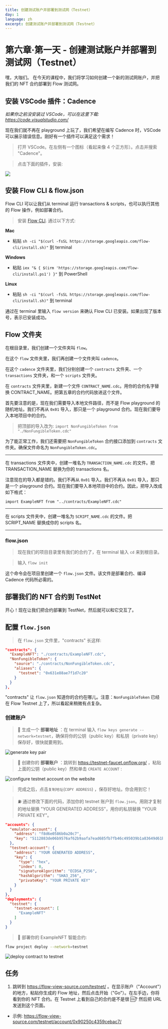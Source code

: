 ```yaml
---
title: 创建测试账户并部署到测试网（Testnet）
day: 1
language: zh
excerpt: 创建测试账户并部署到测试网（Testnet）
---
```


# 第六章·第一天 - 创建测试账户并部署到测试网（Testnet）

嘿，大咖们。 在今天的课程中，我们将学习如何创建一个新的测试网账户，并把我们的 NFT 合约部署到 Flow 测试网。

## 安装 VSCode 插件：Cadence

_如果你之前没安装过 VSCode，可以在这里下载: https://code.visualstudio.com/_

现在我们就不再在 playground 上玩了，我们希望在编写 Cadence 时，VSCode 可以展示错误信息。刚好有一个插件可以满足这个需求！

> 打开 VSCode。在左侧有一个图标（看起来像 4 个正方形）。点击并搜索 "Cadence"。

> 点击下面的插件，安装:

<img src="/courses/beginner-cadence/cadence-vscode-extension.png" />

## 安装 Flow CLI & flow.json

Flow CLI 可以让我们从 terminal 运行 transactions & scripts，也可以执行其他的 Flow 操作，例如部署合约。

> 安装 [Flow CLI](https://docs.onflow.org/flow-cli/install/). 通过以下方式:

**Mac**

- 粘贴 `sh -ci "$(curl -fsSL https://storage.googleapis.com/flow-cli/install.sh)"` 到 terminal

**Windows**

- 粘贴 `iex "& { $(irm 'https://storage.googleapis.com/flow-cli/install.ps1') }"` 到 PowerShell

**Linux**

- 粘贴 `sh -ci "$(curl -fsSL https://storage.googleapis.com/flow-cli/install.sh)"` 到 terminal

通过在 terminal 里输入 `flow version` 来确认 Flow CLI 已安装。如果出现了版本号，表示已安装成功。

## Flow 文件夹

在根目录里，我们创建一个文件夹叫 `flow`。

在这个 `flow` 文件夹里，我们再创建一个文件夹叫 `cadence`。

在这个 `cadence` 文件夹里，我们分别创建一个 `contracts` 文件夹、一个 `transactions` 文件夹，和一个 `scripts` 文件夹。

在 `contracts` 文件夹里，新建一个文件 `CONTRACT_NAME.cdc`。用你的合约名字替换 CONTRACT_NAME。把第五章的合约代码放进这个文件。

首先要注意的是，现在我们需要导入本地文件路径，而不是 Flow playground 的随机地址。我们不再从 `0x01` 导入，那只是一个 playground 合约。现在我们要导入本地项目中的合约。

> 把顶部的导入改为: `import NonFungibleToken from "./NonFungibleToken.cdc"`

为了能正常工作，我们还需要把 `NonFungibleToken` 合约接口添加到 `contracts` 文件夹。确保文件命名为 `NonFungibleToken.cdc`。

---

在 transactions 文件夹中，创建一堆名为 `TRANSACTION_NAME.cdc` 的文件。把 TRANSACTION_NAME 替换为你的 transactions 名。

注意现在的导入都是错的。我们不再从 `0x01` 导入。我们不再从 `0x01` 导入，那只是一个 playground 合约。现在我们要导入本地项目中的合约。因此，把导入改成如下格式：

```cadence
import ExampleNFT from "../contracts/ExampleNFT.cdc"
```

---

在 scripts 文件夹中，创建一堆名为 `SCRIPT_NAME.cdc` 的文件。把 SCRIPT_NAME 替换成你的 scripts 名。

---

### flow.json

> 现在我们的项目目录里有我们的合约了，在 terminal 输入 `cd` 来到根目录。

> 输入 `flow init`

这个命令会在项目里创建一个 `flow.json` 文件。该文件是部署合约、编译 Cadence 代码所必需的。

## 部署我们的 NFT 合约到 TestNet

开心！现在让我们把合约部署到 TestNet，然后就可以和它交互了。

## 配置 `flow.json`

> 在 `flow.json` 文件里，"contracts" 长这样:

```json
"contracts": {
  "ExampleNFT": "./contracts/ExampleNFT.cdc",
  "NonFungibleToken": {
    "source": "./contracts/NonFungibleToken.cdc",
    "aliases": {
      "testnet": "0x631e88ae7f1d7c20"
    }
  }
},
```

"contracts" 让 `flow.json` 知道你的合约在哪儿。注意：`NonFungibleToken` 已经在 Flow Testnet 上了，所以看起来稍微有点复杂。

### 创建账户

> 🔐 生成一个 **部署地址** ：在 terminal 输入 `flow keys generate --network=testnet`，确保将你的公钥（public key）和私钥（private key）保存好，很快就要用到。

<img src="https://i.imgur.com/HbF4C73.png" alt="generate key pair" />

> 👛 创建你的 **部署账户** ：跳转到 https://testnet-faucet.onflow.org/ ，粘贴上面的公钥（public key）然和单击 `CREATE ACCOUNT` :

<img src="https://i.imgur.com/73OjT3K.png" alt="configure testnet account on the website" />

> 完成之后，点击`复制地址`(`COPY ADDRESS`) ，保存好地址。你会用到它！

> ⛽️ 通过修改下面的代码，添加你的 testnet 账户到 `flow.json`。用刚才复制的地址替换 "YOUR GENERATED ADDRESS"，用你的私钥替换 "YOUR PRIVATE KEY"。

```json
"accounts": {
  "emulator-account": {
    "address": "f8d6e0586b0a20c7",
    "key": "5112883de06b9576af62b9aafa7ead685fb7fb46c495039b1a83649d61bff97c"
  },
  "testnet-account": {
    "address": "YOUR GENERATED ADDRESS",
    "key": {
      "type": "hex",
      "index": 0,
      "signatureAlgorithm": "ECDSA_P256",
      "hashAlgorithm": "SHA3_256",
      "privateKey": "YOUR PRIVATE KEY"
    }
  }
},
"deployments": {
  "testnet": {
    "testnet-account": [
      "ExampleNFT"
    ]
  }
}
```

> 🚀 部署你的 ExampleNFT 智能合约:

```sh
flow project deploy --network=testnet
```

<img src="/courses/beginner-cadence/deploy-contract.png" alt="deploy contract to testnet" />

## 任务

1. 跳转到 https://flow-view-source.com/testnet/ 。在显示账户（"Account"）的地方，粘贴你生成的 Flow 地址，然后点击开始（"Go"）。在左手边，你将看到你的 NFT 合约。在 Testnet 上看到自己的合约是不是很 🆒? 然后把 URL 发送到这个页面。

- 示例: https://flow-view-source.com/testnet/account/0x90250c4359cebac7/
